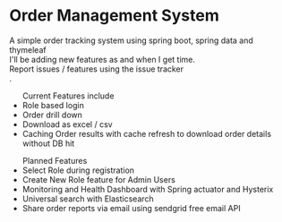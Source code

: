 # Order Management System
A simple order tracking system using spring boot, spring data and thymeleaf<br/>
I'll be adding new features as and when I get time.<br/>
Report issues / features using the issue tracker <br/>. 


<ul>Current Features include
<li> Role based login</li>
<li> Order drill down </li>
  <li> Download as excel / csv</li>
   <li> Caching Order results with cache refresh to download order details without DB hit</li>
</ul>


<ul>Planned Features

 
  <li> Select Role during registration </li>
  <li> Create New Role feature for Admin Users</li>
  <li> Monitoring and Health Dashboard with Spring actuator and Hysterix</li>
  <li> Universal search with Elasticsearch </li>
  <li> Share order reports via email using sendgrid free email API</li>
</ul>
